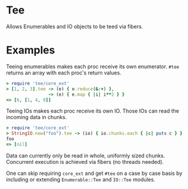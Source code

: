 # Tee

Allows Enumerables and IO objects to be teed via fibers.

# Examples

Teeing enumerables makes each proc receive its own enumerator. `#tee` returns
an array with each proc's return values.

```ruby
> require 'tee/core_ext'
> [1, 2, 3].tee -> (e) { e.reduce(&:+) },
                -> (e) { e.map { |i| i**2 } }
=> [6, [1, 4, 9]]
```

Teeing IOs makes each proc receive its own IO. Those IOs can read the incoming
data in chunks.

```ruby
> require 'tee/core_ext'
> StringIO.new("foo").tee -> (io) { io.chunks.each { |c| puts c } }
foo
=> [nil]
```

Data can currently only be read in whole, uniformly sized chunks. Concurrent
execution is achieved via fibers (no threads needed).

One can skip requiring `core_ext` and get `#tee` on a case by case basis by
including or extending `Enumerable::Tee` and `IO::Tee` modules.
